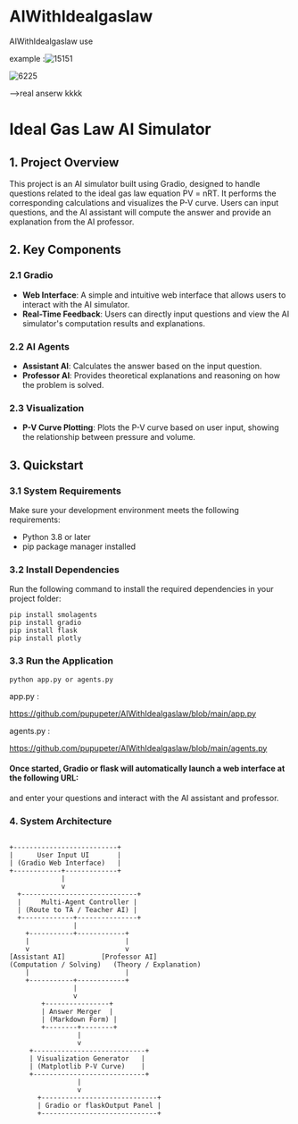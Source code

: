 # AIWithIdealgaslaw
AIWithIdealgaslaw use

example :![15151](https://github.com/user-attachments/assets/f4708a5b-9d2d-4491-b391-0b8cc919d693)

![6225](https://github.com/user-attachments/assets/64cf05e5-eb88-4e16-91dd-c4b6a89bf921)

-->real anserw  kkkk
# Ideal Gas Law AI Simulator

## 1. Project Overview

This project is an AI simulator built using Gradio, designed to handle questions related to the ideal gas law equation PV = nRT. It performs the corresponding calculations and visualizes the P-V curve. Users can input questions, and the AI assistant will compute the answer and provide an explanation from the AI professor.

## 2. Key Components

### 2.1 Gradio
- **Web Interface**: A simple and intuitive web interface that allows users to interact with the AI simulator.
- **Real-Time Feedback**: Users can directly input questions and view the AI simulator's computation results and explanations.

### 2.2 AI Agents
- **Assistant AI**: Calculates the answer based on the input question.
- **Professor AI**: Provides theoretical explanations and reasoning on how the problem is solved.

### 2.3 Visualization
- **P-V Curve Plotting**: Plots the P-V curve based on user input, showing the relationship between pressure and volume.

## 3. Quickstart

### 3.1 System Requirements

Make sure your development environment meets the following requirements:

- Python 3.8 or later
- pip package manager installed

### 3.2 Install Dependencies

Run the following command to install the required dependencies in your project folder:

```
pip install smolagents
pip install gradio
pip install flask
pip install plotly

```

### 3.3 Run the Application

```
python app.py or agents.py
```


app.py :

https://github.com/pupupeter/AIWithIdealgaslaw/blob/main/app.py

agents.py :

https://github.com/pupupeter/AIWithIdealgaslaw/blob/main/agents.py

#### Once started, Gradio or flask will automatically launch a web interface at the following URL:

and enter your questions and interact with the AI assistant and professor.


### 4. System Architecture

```

+--------------------------+
|      User Input UI       |
| (Gradio Web Interface)   |
+------------+-------------+
             |
             v
  +-----------------------------+
  |     Multi-Agent Controller |
  | (Route to TA / Teacher AI) |
  +-------------+---------------+
                | 
    +-----------+------------+
    |                        |
    v                        v
[Assistant AI]         [Professor AI]
(Computation / Solving)   (Theory / Explanation)
    |                        |
    +-----------+------------+
                |
                v
        +----------------+
        | Answer Merger  |
        | (Markdown Form) |
        +--------+--------+
                 |
                 v
     +----------------------------+
     | Visualization Generator   |
     | (Matplotlib P-V Curve)    |
     +----------------------------+
                 |
                 v
       +-----------------------------+
       | Gradio or flaskOutput Panel |
       +-----------------------------+

```
